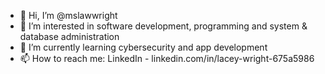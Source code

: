 - 👋 Hi, I’m @mslawwright
- 👀 I’m interested in software development, programming and system & database administration
- 🌱 I’m currently learning cybersecurity and app development
- 📫 How to reach me: LinkedIn - linkedin.com/in/lacey-wright-675a5986

<!---
mslawwright/mslawwright is a ✨ special ✨ repository because its `README.md` (this file) appears on your GitHub profile.
You can click the Preview link to take a look at your changes.
--->
